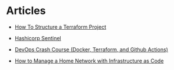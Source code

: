 # Articles

* [How To Structure a Terraform Project](https://www.digitalocean.com/community/tutorials/how-to-structure-a-terraform-project)

* [Hashicorp Sentinel](https://www.hashicorp.com/blog/announcing-hashicorp-sentinel-0-16)

* [DevOps Crash Course (Docker, Terraform, and Github Actions)](https://www.youtube.com/watch?v=OXE2a8dqIAI)

* [How to Manage a Home Network with Infrastructure as Code](https://thenewstack.io/how-to-manage-a-home-network-with-infrastructure-as-code/)